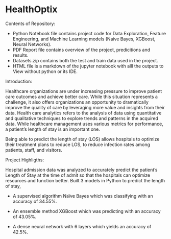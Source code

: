 # HealthOptix
Contents of Repository:
- Python Notebook file contains project code for Data Exploration, Feature Engineering, and Machine Learning models (Naive Bayes, XGBoost, Neural Networks).
- PDF Report file contains overview of the project, predicitions and results.
- Datasets.zip contains both the test and train data used in the project.
- HTML file is a markdown of the jupyter notebook with alll the outputs to View without python or its IDE.

Introduction:

  Healthcare organizations are under increasing pressure to improve patient care outcomes and achieve better care. While this situation represents a challenge, it also offers organizations an opportunity to dramatically improve the quality of care by leveraging more value and insights from their data. Health care analytics refers to the analysis of data using quantitative and qualitative techniques to explore trends and patterns in the acquired data. While healthcare management uses various metrics for performance, a patient’s length of stay is an important one.

  Being able to predict the length of stay (LOS) allows hospitals to optimize their treatment plans to reduce LOS, to reduce infection rates among patients, staff, and visitors.

Project Highligths:

Hospital admission data was analyzed to accurately predict the patient’s Length of Stay at the time of admit so that the hospitals can optimize resources and function better. Built 3 models in Python to predict the length of stay,

-	A supervised algorithm Naïve Bayes which was classifying with an accuracy of 34.55%.

-	An ensemble method XGBoost which was predicting with an accuracy of 43.05%.

-	A dense neural network with 6 layers which yields an accuracy of 42.5%.

